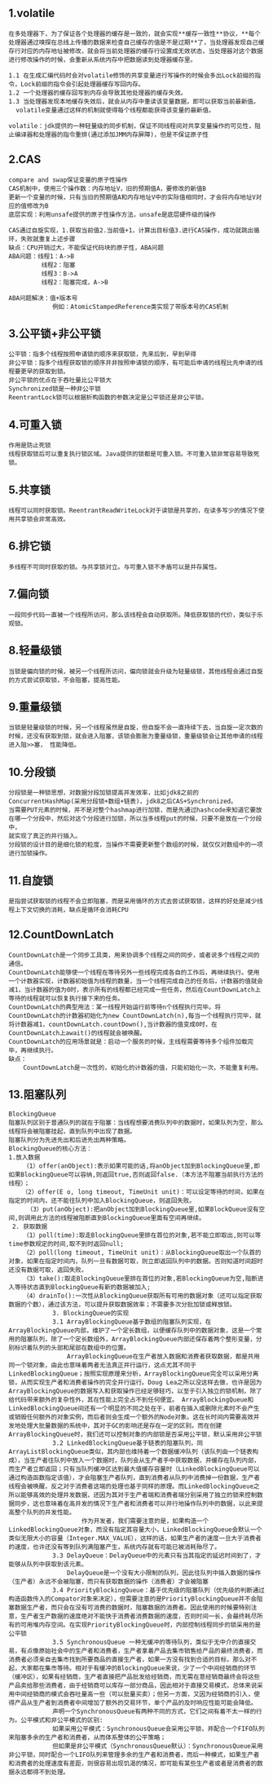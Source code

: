 1.volatile 
------
    在多处理器下，为了保证各个处理器的缓存是一致的，就会实现**缓存一致性**协议，**每个处理器通过嗅探在总线上传播的数据来检查自己缓存的值是不是过期**了，当处理器发现自己缓存行对应的内存地址被修改，就会将当前处理器的缓存行设置成无效状态，当处理器对这个数据进行修改操作的时候，会重新从系统内存中把数据读到处理器缓存里。
    
    1.1 在生成汇编代码时会对volatile修饰的共享变量进行写操作的时候会多出Lock前缀的指令，Lock前缀的指令会引起处理器缓存写回内存。
    1.2 一个处理器的缓存回写到内存会导致其他处理器的缓存失效。
    1.3 当处理器发现本地缓存失效后，就会从内存中重读该变量数据，即可以获取当前最新值。
      volatile变量通过这样的机制就使得每个线程都能获得该变量的最新值。
      
    volatile：jdk提供的一种轻量级的同步机制，保证不同线程间对共享变量操作的可见性，阻止编译器和处理器的指令重排(通过添加JMM内存屏障)，但是不保证原子性
      
 2.CAS
 ------
    compare and swap保证变量的原子性操作
    CAS机制中，使用三个操作数：内存地址V，旧的预期值A，要修改的新值B
    更新一个变量的时候，只有当旧的预期值A和内存地址V中的实际值相同时，才会将内存地址V对应的值修改为B
    底层实现：利用unsafe提供的原子性操作方法，unsafe是底层硬件级的操作
    
    CAS通过自旋实现，1.获取当前值2.当前值+1，计算出目标值3.进行CAS操作，成功就跳出循环，失败就重复上述步骤
    缺点：CPU开销过大，不能保证代码块的原子性，ABA问题
    ABA问题：线程1：A->B
             线程2：阻塞
             线程3：B->A
             线程2：阻塞完成，A->B
             
    ABA问题解决：值+版本号
                例如：AtomicStampedReference类实现了带版本号的CAS机制

3.公平锁+非公平锁
------
    公平锁：指多个线程按照申请锁的顺序来获取锁，先来后到，早到早得
    非公平锁：指多个线程获取锁的顺序并非按照申请锁的顺序，有可能后申请的线程比先申请的线程要更早的获取到锁。
    非公平锁的优点在于吞吐量比公平锁大
    Synchronized锁是一种非公平锁
    ReentrantLock锁可以根据析构函数的参数决定是公平锁还是非公平锁。
  
4.可重入锁  
------
    作用是防止死锁  
    线程获取锁后可以重复执行锁区域。Java提供的锁都是可重入锁。不可重入锁非常容易导致死锁。  
5.共享锁
------
    线程可以同时获取锁。ReentrantReadWriteLock对于读锁是共享的，在读多写少的情况下使用共享锁会非常高效。  
6.排它锁
------
    多线程不可同时获取的锁。与共享锁对立。与可重入锁不矛盾可以是并存属性。  
7.偏向锁  
------
    一段同步代码一直被一个线程所访问，那么该线程会自动获取所。降低获取锁的代价，类似于乐观锁。  
8.轻量级锁  
------
    当锁是偏向锁的时候，被另一个线程所访问，偏向锁就会升级为轻量级锁，其他线程会通过自旋的方式尝试获取锁，不会阻塞，提高性能。  
9.重量级锁  
------
    当锁是轻量级锁的时候，另一个线程虽然是自旋，但自旋不会一直持续下去，当自旋一定次数的时候，还没有获取到锁，就会进入阻塞，该锁会膨胀为重量级锁，重量级锁会让其他申请的线程进入阻>>塞， 性能降低。  
10.分段锁  
------
    分段锁是一种锁思想，对数据分段加锁提高并发效率，比如jdk8之前的ConcurrentHashMap(采用分段锁+数组+链表)，jdk8之后CAS+Synchronized。  
    当需要PUT元素的时候，并不是对整个hashmap进行加锁，而是先通过hashcode来知道它要放在哪一个分段中，然后对这个分段进行加锁，所以当多线程put的时候，只要不是放在一个分段中，  
    就实现了真正的并行插入。  
    分段锁的设计目的是细化锁的粒度，当操作不需要更新整个数组的时候，就仅仅对数组中的一项进行加锁操作。  
11.自旋锁  
------
    是指尝试获取锁的线程不会立即阻塞，而是采用循环的方式去尝试获取锁，这样的好处是减少线程上下文切换的消耗，缺点是循环会消耗CPU  
12.CountDownLatch
------
    CountDownLatch是一个同步工具类，用来协调多个线程之间的同步，或者说多个线程之间的通信。
    CountDownLatch能够使一个线程在等待另外一些线程完成各自的工作后，再继续执行。使用一个计数器实现，计数器初始值为线程的数量，当一个线程完成自己的任务后，计数器的值就会减1，当计数器的值为0时，表示所有的线程都已经完成一些任务，然后在CountDownLatch上等待的线程就可以恢复执行接下来的任务。
    CountDownLatch的典型用法：某一线程开始运行前等待n个线程执行完毕。将CountDownLatch的计数器初始化为new CountDownLatch(n),每当一个线程执行完毕，就将计数器减1，countDownLatch.countDown(),当计数器的值变成0时，在CountDownLatch上await()的线程就会被唤醒。
    CountDownLatch的应用场景就是：启动一个服务的时候，主线程需要等待多个组件加载完毕，再继续执行。
    缺点：
        CountDownLatch是一次性的，初始化的计数器的值，只能初始化一次，不能重复利用。
 13.阻塞队列
 ------
    BlockingQueue
    阻塞队列区别于普通队列的就在于阻塞：当线程想要消费队列中的数据时，如果队列为空，那么线程将会被阻塞挂起，直到队列中出现了数据。
    阻塞队列分为先进先出和后进先出两种策略。
    BlockingQueue的核心方法：
    1.放入数据
        （1）offer(anObject):表示如果可能的话,将anObject加到BlockingQueue里,即如果BlockingQueue可以容纳,则返回true,否则返回false.（本方法不阻塞当前执行方法的线程）；　　　　　　 
     　 （2）offer(E o, long timeout, TimeUnit unit)：可以设定等待的时间，如果在指定的时间内，还不能往队列中加入BlockingQueue，则返回失败。                     
         （3）put(anObject):把anObject加到BlockingQueue里,如果BlockQueue没有空间,则调用此方法的线程被阻断直到BlockingQueue里面有空间再继续。
     2. 获取数据
        （1）poll(time):取走BlockingQueue里排在首位的对象,若不能立即取出,则可以等time参数规定的时间,取不到时返回null;
        （2）poll(long timeout, TimeUnit unit)：从BlockingQueue取出一个队首的对象，如果在指定时间内，队列一旦有数据可取，则立即返回队列中的数据。否则知道时间超时还没有数据可取，返回失败。           
        （3）take():取走BlockingQueue里排在首位的对象,若BlockingQueue为空,阻断进入等待状态直到BlockingQueue有新的数据被加入; 
        （4）drainTo():一次性从BlockingQueue获取所有可用的数据对象（还可以指定获取数据的个数），通过该方法，可以提升获取数据效率；不需要多次分批加锁或释放锁。
                3. BlockingQueue的实现
                3.1 ArrayBlockingQueue基于数组的阻塞队列实现，在ArrayBlockingQueue内部，维护了一个定长数组，以便缓存队列中的数据对象，这是一个常用的阻塞队列，除了一个定长数组外，ArrayBlockingQueue内部还保存着两个整形变量，分别标识着队列的头部和尾部在数组中的位置。
                    ArrayBlockingQueue在生产者放入数据和消费者获取数据，都是共用同一个锁对象，由此也意味着两者无法真正并行运行，这点尤其不同于LinkedBlockingQueue；按照实现原理来分析，ArrayBlockingQueue完全可以采用分离锁，从而实现生产者和消费者操作的完全并行运行。Doug Lea之所以没这样去做，也许是因为ArrayBlockingQueue的数据写入和获取操作已经足够轻巧，以至于引入独立的锁机制，除了给代码带来额外的复杂性外，其在性能上完全占不到任何便宜。 ArrayBlockingQueue和LinkedBlockingQueue间还有一个明显的不同之处在于，前者在插入或删除元素时不会产生或销毁任何额外的对象实例，而后者则会生成一个额外的Node对象。这在长时间内需要高效并发地处理大批量数据的系统中，其对于GC的影响还是存在一定的区别。而在创建ArrayBlockingQueue时，我们还可以控制对象的内部锁是否采用公平锁，默认采用非公平锁
                3.2 LinkedBlockingQueue基于链表的阻塞队列，同ArrayListBlockingQueue类似，其内部也维持着一个数据缓冲队列（该队列由一个链表构成），当生产者往队列中放入一个数据时，队列会从生产者手中获取数据，并缓存在队列内部，而生产者立即返回；只有当队列缓冲区达到最大值缓存容量时（LinkedBlockingQueue可以通过构造函数指定该值），才会阻塞生产者队列，直到消费者从队列中消费掉一份数据，生产者线程会被唤醒，反之对于消费者这端的处理也基于同样的原理。而LinkedBlockingQueue之所以能够高效的处理并发数据，还因为其对于生产者端和消费者端分别采用了独立的锁来控制数据同步，这也意味着在高并发的情况下生产者和消费者可以并行地操作队列中的数据，以此来提高整个队列的并发性能。
                        作为开发者，我们需要注意的是，如果构造一个LinkedBlockingQueue对象，而没有指定其容量大小，LinkedBlockingQueue会默认一个类似无限大小的容量（Integer.MAX_VALUE），这样的话，如果生产者的速度一旦大于消费者的速度，也许还没有等到队列满阻塞产生，系统内存就有可能已被消耗殆尽了。
                3.3 DelayQueue：DelayQueue中的元素只有当其指定的延迟时间到了，才能够从队列中获取到该元素。
                    DelayQueue是一个没有大小限制的队列，因此往队列中插入数据的操作（生产者）永远不会被阻塞，而只有获取数据的操作（消费者）才会被阻塞
                3.4 PriorityBlockingQueue：基于优先级的阻塞队列（优先级的判断通过构造函数传入的Compator对象来决定），但需要注意的是PriorityBlockingQueue并不会阻塞数据生产者，而只会在没有可消费的数据时，阻塞数据的消费者。因此使用的时候要特别注意，生产者生产数据的速度绝对不能快于消费者消费数据的速度，否则时间一长，会最终耗尽所有的可用堆内存空间。在实现PriorityBlockingQueue时，内部控制线程同步的锁采用的是公平锁
                3.5 SynchronousQueue 一种无缓冲的等待队列，类似于无中介的直接交易，有点像原始社会中的生产者和消费者，生产者拿着产品去集市销售给产品的最终消费者，而消费者必须亲自去集市找到所要商品的直接生产者，如果一方没有找到合适的目标，那么对不起，大家都在集市等待。相对于有缓冲的BlockingQueue来说，少了一个中间经销商的环节（缓冲区），如果有经销商，生产者直接把产品批发给经销商，而无需在意经销商最终会将这些产品卖给那些消费者，由于经销商可以库存一部分商品，因此相对于直接交易模式，总体来说采用中间经销商的模式会吞吐量高一些（可以批量买卖）；但另一方面，又因为经销商的引入，使得产品从生产者到消费者中间增加了额外的交易环节，单个产品的及时响应性能可能会降低。
                声明一个SynchronousQueue有两种不同的方式，它们之间有着不太一样的行为。公平模式和非公平模式的区别:
                如果采用公平模式：SynchronousQueue会采用公平锁，并配合一个FIFO队列来阻塞多余的生产者和消费者，从而体系整体的公平策略；
                但如果是非公平模式（SynchronousQueue默认）：SynchronousQueue采用非公平锁，同时配合一个LIFO队列来管理多余的生产者和消费者，而后一种模式，如果生产者和消费者的处理速度有差距，则很容易出现饥渴的情况，即可能有某些生产者或者是消费者的数据永远都得不到处理。
